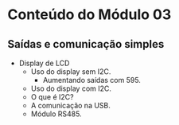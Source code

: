 # Conteúdo do Módulo 03

## Saídas e comunicação simples

* Display de LCD
    * Uso do display sem I2C.
        * Aumentando saídas com 595.
    * Uso do display com I2C.
    * O que é I2C?
    * A comunicação na USB.
    * Módulo RS485.
